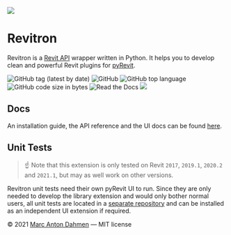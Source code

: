 ![](https://raw.githubusercontent.com/revitron/revitron/master/svg/revitron-readme.svg)

# Revitron

Revitron is a [Revit API](https://www.revitapidocs.com/) wrapper written in Python. It helps you to develop clean and powerful Revit plugins for [pyRevit](https://github.com/eirannejad/pyRevit). 

![GitHub tag (latest by date)](https://img.shields.io/github/v/tag/revitron/revitron?label=version)
![GitHub](https://img.shields.io/github/license/revitron/revitron?color=222222)
![GitHub top language](https://img.shields.io/github/languages/top/revitron/revitron?color=222222)
![GitHub code size in bytes](https://img.shields.io/github/languages/code-size/revitron/revitron?color=222222)
![Read the Docs](https://img.shields.io/readthedocs/revitron?color=222222)
![](https://img.shields.io/badge/Revit-2017--2021-222222)

## Docs

An installation guide, the API reference and the UI docs can be found [here](https://revitron.readthedocs.io).     

## Unit Tests

> :point_up: Note that this extension is only tested on Revit `2017`, `2019.1`, `2020.2` and `2021.1`, but may as well work on other versions.

Revitron unit tests need their own pyRevit UI to run. Since they are only needed to develop the library extension and would only bother normal users, all unit tests are located in a [separate repository](https://github.com/revitron/revitron-tests) and can be installed as an independent UI extension if required.

&copy; 2021 [Marc Anton Dahmen](https://marcdahmen.de) &mdash; MIT license